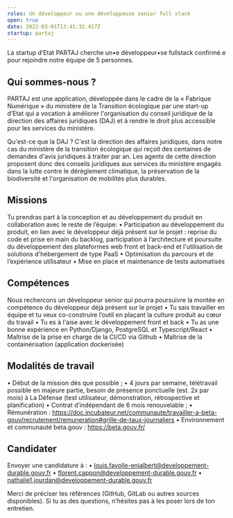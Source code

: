 ```yaml
---
roles: Un développeur ou une développeuse senior full stack
open: true
date: 2022-03-01T13:41:32.417Z
startup: partaj
---
```

La startup d’Etat PARTAJ cherche un•e développeur•se fullstack confirmé.e pour rejoindre notre équipe de 5 personnes.

## Qui sommes-nous ?

PARTAJ est une application, développée dans le cadre de la « Fabrique Numérique » du ministère de la Transition écologique par une start-up d’Etat qui a vocation à améliorer l'organisation du conseil juridique de la direction des affaires juridiques (DAJ) et à rendre le droit plus accessible pour les services du ministère.

Qu'est-ce que la DAJ ? C'est la direction des affaires juridiques, dans notre cas du ministère de la transition écologique qui reçoit des centaines de demandes d'avis juridiques à traiter par an. Les agents de cette direction proposent donc des conseils juridiques aux services du ministère engagés dans la lutte contre le dérèglement climatique, la préservation de la biodiversité et l'organisation de mobilités plus durables.

## Missions

Tu prendras part à la conception et au développement du produit en collaboration avec le reste de l’équipe:
•	Participation au développement du produit, en lien avec le développeur déjà présent sur le projet : reprise du code et prise en main du backlog, participation à l’architecture et poursuite du développement des plateformes web front et back-end et l'utilisation de solutions d'hébergement de type PaaS
•	Optimisation du parcours et de l’expérience utilisateur
•	Mise en place et maintenance de tests automatisés

## Compétences

Nous rechercons un développeur senior qui pourra poursuivre la montée en compétence du développeur déjà présent sur le projet
•	Tu sais travailler en équipe et tu veux co-construire l’outil en plaçant la culture produit au cœur du travail
•	Tu es à l'aise avec le développement front et back
•	Tu as une bonne expérience en Python/Django, PostgreSQL et Typescript/React
•	Maîtrise de la prise en charge de la CI/CD via Github
•	Maîtrise de la containérisation (application dockerisée)


## Modalités de travail
• Début de la mission dès que possible ;
• 4 jours par semaine, télétravail possible en majeure partie, besoin de présence ponctuelle (est. 2x par mois) à La Défense (test utilisateur, démonstration, rétrospective et planification)
• Contrat d’indépendant de 6 mois renouvelable ;
• Rémunération : https://doc.incubateur.net/communaute/travailler-a-beta-gouv/recrutement/remuneration#grille-de-taux-journaliers
• Environnement et communauté beta.gouv : https://beta.gouv.fr/ 

## Candidater

Envoyer une candidature à :
•	louis.fayolle-enjalbert@developpement-durable.gouv.fr
•	florent.cappon@developpement-durable.gouv.fr
•	nathalie1.jourdan@developpement-durable.gouv.fr

Merci de préciser tes références (GitHub, GitLab ou autres sources disponibles).
Si tu as des questions, n’hésites pas à les poser lors de ton entretien.
